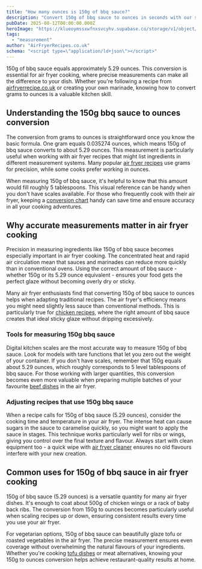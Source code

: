```yaml
---
title: "How many ounces is 150g of bbq sauce?"
description: "Convert 150g of bbq sauce to ounces in seconds with our simple guide. Perfect for air fryer recipes and precise measurements."
pubDate: 2025-08-12T00:00:00.000Z
heroImage: "https://klueoymssxwfnxsvcyhv.supabase.co/storage/v1/object/public/md/150g-bbq-sauce-to-ounces-0c2262c5.webp"
tags:
  - "measurement"
author: "AirFryerRecipes.co.uk"
schema: "<script type=\"application/ld+json\"></script>"
---
```


<p>150g of bbq sauce equals approximately 5.29 ounces. This conversion is essential for air fryer cooking, where precise measurements can make all the difference to your dish. Whether you're following a recipe from <a href=https://www.airfryerrecipe.co.uk>airfryerrecipe.co.uk</a> or creating your own marinade, knowing how to convert grams to ounces is a valuable kitchen skill.</p>

<h2>Understanding the 150g bbq sauce to ounces conversion</h2>
<p>The conversion from grams to ounces is straightforward once you know the basic formula. One gram equals 0.035274 ounces, which means 150g of bbq sauce converts to about 5.29 ounces. This measurement is particularly useful when working with air fryer recipes that might list ingredients in different measurement systems. Many popular <a href=https://www.airfryerrecipe.co.uk/recipes>air fryer recipes</a> use grams for precision, while some cooks prefer working in ounces.</p>
<p>When measuring 150g of bbq sauce, it's helpful to know that this amount would fill roughly 5 tablespoons. This visual reference can be handy when you don't have scales available. For those who frequently cook with their air fryer, keeping a <a href=https://www.airfryerrecipe.co.uk/air-fryer-conversion-chart>conversion chart</a> handy can save time and ensure accuracy in all your cooking adventures.</p>

<h2>Why accurate measurements matter in air fryer cooking</h2>
<p>Precision in measuring ingredients like 150g of bbq sauce becomes especially important in air fryer cooking. The concentrated heat and rapid air circulation mean that sauces and marinades can reduce more quickly than in conventional ovens. Using the correct amount of bbq sauce - whether 150g or its 5.29 ounce equivalent - ensures your food gets the perfect glaze without becoming overly dry or sticky.</p>
<p>Many air fryer enthusiasts find that converting 150g of bbq sauce to ounces helps when adapting traditional recipes. The air fryer's efficiency means you might need slightly less sauce than conventional methods. This is particularly true for <a href=https://www.airfryerrecipe.co.uk/recipe-category/chicken>chicken recipes</a>, where the right amount of bbq sauce creates that ideal sticky glaze without dripping excessively.</p>

<h3>Tools for measuring 150g bbq sauce</h3>
<p>Digital kitchen scales are the most accurate way to measure 150g of bbq sauce. Look for models with tare functions that let you zero out the weight of your container. If you don't have scales, remember that 150g equals about 5.29 ounces, which roughly corresponds to 5 level tablespoons of bbq sauce. For those working with larger quantities, this conversion becomes even more valuable when preparing multiple batches of your favourite <a href=https://www.airfryerrecipe.co.uk/recipe-category/beef>beef dishes</a> in the air fryer.</p>

<h3>Adjusting recipes that use 150g bbq sauce</h3>
<p>When a recipe calls for 150g of bbq sauce (5.29 ounces), consider the cooking time and temperature in your air fryer. The intense heat can cause sugars in the sauce to caramelise quickly, so you might want to apply the sauce in stages. This technique works particularly well for ribs or wings, giving you control over the final texture and flavour. Always start with clean equipment too - a quick wipe with <a href=https://www.airfryerrecipe.co.uk/air-fryer-cleaner>air fryer cleaner</a> ensures no old flavours interfere with your new creation.</p>

<h2>Common uses for 150g of bbq sauce in air fryer cooking</h2>
<p>150g of bbq sauce (5.29 ounces) is a versatile quantity for many air fryer dishes. It's enough to coat about 500g of chicken wings or a rack of baby back ribs. The conversion from 150g to ounces becomes particularly useful when scaling recipes up or down, ensuring consistent results every time you use your air fryer.</p>
<p>For vegetarian options, 150g of bbq sauce can beautifully glaze tofu or roasted vegetables in the air fryer. The precise measurement ensures even coverage without overwhelming the natural flavours of your ingredients. Whether you're cooking <a href=https://www.airfryerrecipe.co.uk/recipe-category/tofu>tofu dishes</a> or meat alternatives, knowing your 150g to ounces conversion helps achieve restaurant-quality results at home.</p>